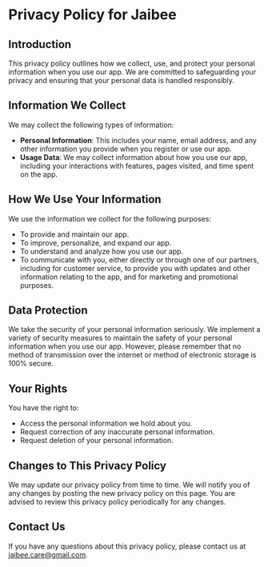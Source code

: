 # Privacy Policy for Jaibee

## Introduction

This privacy policy outlines how we collect, use, and protect your personal information when you use our app. We are committed to safeguarding your privacy and ensuring that your personal data is handled responsibly.

## Information We Collect

We may collect the following types of information:

- **Personal Information**: This includes your name, email address, and any other information you provide when you register or use our app.
- **Usage Data**: We may collect information about how you use our app, including your interactions with features, pages visited, and time spent on the app.

## How We Use Your Information

We use the information we collect for the following purposes:

- To provide and maintain our app.
- To improve, personalize, and expand our app.
- To understand and analyze how you use our app.
- To communicate with you, either directly or through one of our partners, including for customer service, to provide you with updates and other information relating to the app, and for marketing and promotional purposes.

## Data Protection

We take the security of your personal information seriously. We implement a variety of security measures to maintain the safety of your personal information when you use our app. However, please remember that no method of transmission over the internet or method of electronic storage is 100% secure.

## Your Rights

You have the right to:

- Access the personal information we hold about you.
- Request correction of any inaccurate personal information.
- Request deletion of your personal information.

## Changes to This Privacy Policy

We may update our privacy policy from time to time. We will notify you of any changes by posting the new privacy policy on this page. You are advised to review this privacy policy periodically for any changes.

## Contact Us

If you have any questions about this privacy policy, please contact us at jaibee.care@gmail.com.